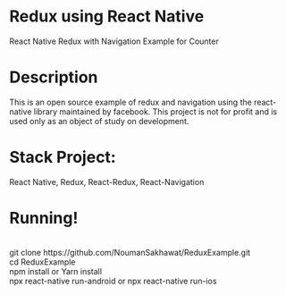 # Redux using React Native

React Native Redux with Navigation Example for Counter

# Description
This is an open source example of redux and navigation using the react-native library maintained by facebook. This project is not for profit and is used only as an object of study on development.

# Stack Project:
React Native, Redux, React-Redux, React-Navigation

# Running!
<br/>
git clone https://github.com/NoumanSakhawat/ReduxExample.git <br/>
cd ReduxExample <br/>
npm install or Yarn install <br/>
npx react-native run-android or npx react-native run-ios <br/> <br/>
  
